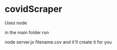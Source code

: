 # covidScraper

Uses node

in the main folder run

node server.js filename.csv and it'll create it for you
